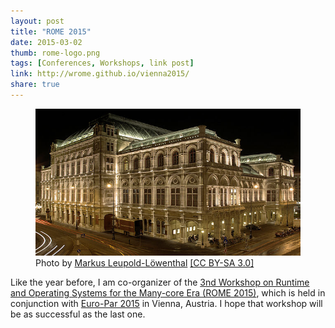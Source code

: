 ```yaml
---
layout: post
title: "ROME 2015"
date: 2015-03-02
thumb: rome-logo.png
tags: [Conferences, Workshops, link post]
link: http://wrome.github.io/vienna2015/
share: true
---
```


<figure>
<img src="/images/opera.jpg">
<figcaption>Photo by <a href="http://commons.wikimedia.org/wiki/File:StateOperaViennaNightBackside.jpg">Markus Leupold-Löwenthal</a> <a href="http://creativecommons.org/licenses/by-sa/3.0">[CC BY-SA 3.0]</a></figcaption>
</figure>

Like the year before, I am co-organizer of the [3nd Workshop on Runtime and Operating Systems for the Many-core Era (ROME 2015)](http://wrome.github.io/vienna2015/), which is held in conjunction with [Euro-Par 2015](http://www.europar2015.org/) in Vienna, Austria.
I hope that workshop will be as successful as the last one.
